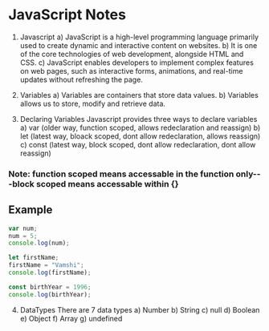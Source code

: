 # JavaScript Notes

1. Javascript
  a) JavaScript is a high-level programming language primarily used to create dynamic and interactive content on websites.
  b) It is one of the core technologies of web development, alongside HTML and CSS.
  c) JavaScript enables developers to implement complex features on web pages, such as interactive forms, animations, and real-time updates without refreshing the page.

2. Variables
  a) Variables are containers that store data values.
  b) Variables allows us to store, modify and retrieve data.

3. Declaring Variables
   Javascript provides three ways to declare variables
  a) var (older way, function scoped, allows redeclaration and reassign)
  b) let (latest way, bloack scoped, dont allow redeclaration, allows reassign)
  c) const (latest way, block scoped, dont allow redeclaration, dont allow reassign)

 ### Note: function scoped means accessable in the function only---block scoped means accessable within {}

 ## Example
```javascript
var num;
num = 5;
console.log(num);

let firstName;
firstName = "Vamshi";
console.log(firstName);

const birthYear = 1996;
console.log(birthYear);
```
4. DataTypes
   There are 7 data types
   a) Number
   b) String
   c) null
   d) Boolean
   e) Object
   f) Array
   g) undefined
